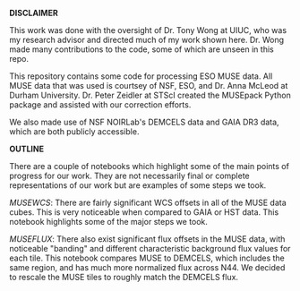 **DISCLAIMER**

This work was done with the oversight of Dr. Tony Wong at UIUC, who was my research advisor and directed much of my work shown here. Dr. Wong made many contributions to the code, some of which are unseen in this repo. 

This repository contains some code for processing ESO MUSE data. All MUSE data that was used is courtsey of NSF, ESO, and Dr. Anna McLeod at Durham University. Dr. Peter Zeidler at STScI created the MUSEpack Python package and assisted with our correction efforts.

We also made use of NSF NOIRLab's DEMCELS data and GAIA DR3 data, which are both publicly accessible.

**OUTLINE**

There are a couple of notebooks which highlight some of the main points of progress for our work. They are not necessarily final or complete representations of our work but are examples of some steps we took. 

*MUSEWCS*: There are fairly significant WCS offsets in all of the MUSE data cubes. This is very noticeable when compared to GAIA or HST data. This notebook highlights some of the major steps we took. 

*MUSEFLUX*: There also exist significant flux offsets in the MUSE data, with noticeable "banding" and different characteristic background flux values for each tile. This notebook compares MUSE to DEMCELS, which includes the same region, and has much more normalized flux across N44. We decided to rescale the MUSE tiles to roughly match the DEMCELS flux. 
